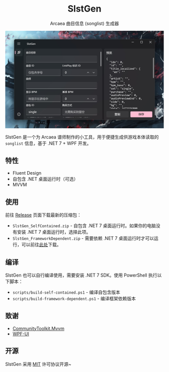 ﻿<div align="center">

# SlstGen

Arcaea 曲目信息 (songlist) 生成器

![预览](./assets/screenshot.jpg)

</div>

SlstGen 是一个为 Arcaea 谱师制作的小工具，用于便捷生成供游戏本体读取的 `songlist` 信息，基于 .NET 7 + WPF 开发。

## 特性

- Fluent Design
- 自包含 .NET 桌面运行时（可选）
- MVVM

## 使用

前往 [Release](https://github.com/NekoSpace/SlstGen/releases) 页面下载最新的压缩包：

- `SlstGen_SelfContained.zip` - 自包含 .NET 7 桌面运行时。如果你的电脑没有安装 .NET 7 桌面运行时，选择此项。
- `SlstGen_FrameworkDependent.zip` - 需要依赖 .NET 7
  桌面运行时才可以运行，可以前往[此处](https://dotnet.microsoft.com/zh-cn/download/dotnet/7.0)下载。

## 编译

SlstGen 也可以自行编译使用，需要安装 .NET 7 SDK。使用 PowerShell 执行以下脚本：

- `scripts/build-self-contained.ps1` - 编译自包含版本
- `scripts/build-framework-dependent.ps1` - 编译框架依赖版本

## 致谢
- [CommunityToolkit.Mvvm](https://github.com/CommunityToolkit/dotnet)
- [WPF-UI](https://github.com/lepoco/wpfui)

## 开源

SlstGen 采用 [MIT](./LICENSE) 许可协议开源~